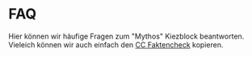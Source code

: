 # FAQ

Hier können wir häufige Fragen zum "Mythos" Kiezblock beantworten. Vieleich können wir auch einfach den [CC Faktencheck](https://www.kiezblocks.de/konzept/faktencheck-faq/) kopieren.